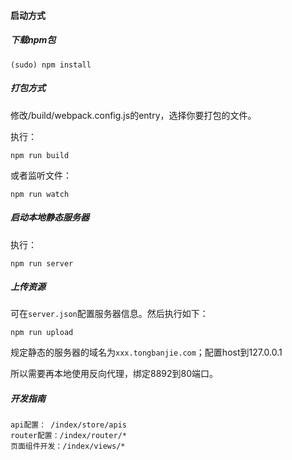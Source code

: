 #### 启动方式


##### 下载npm包

```
(sudo) npm install 
```

##### 打包方式

修改/build/webpack.config.js的entry，选择你要打包的文件。

执行：

```
npm run build
```

或者监听文件：

```
npm run watch
```

##### 启动本地静态服务器

执行：

```
npm run server
```

##### 上传资源

可在``server.json``配置服务器信息。然后执行如下：

```
npm run upload
```

规定静态的服务器的域名为``xxx.tongbanjie.com``；配置host到127.0.0.1

所以需要再本地使用反向代理，绑定8892到80端口。

##### 开发指南

```
api配置： /index/store/apis
router配置：/index/router/*
页面组件开发：/index/views/*
``` 